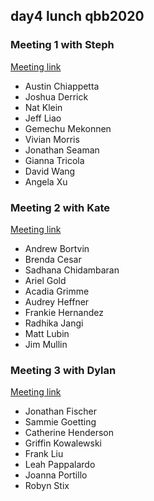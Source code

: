 ## day4 lunch qbb2020

### Meeting 1 with Steph
[Meeting link](https://jhubluejays.zoom.us/j/95594596580)

* Austin Chiappetta
* Joshua Derrick
* Nat Klein
* Jeff Liao
* Gemechu Mekonnen
* Vivian Morris
* Jonathan Seaman
* Gianna Tricola
* David Wang
* Angela Xu

### Meeting 2 with Kate
[Meeting link](https://jhubluejays.zoom.us/j/98502509663)

* Andrew Bortvin
* Brenda Cesar
* Sadhana Chidambaran
* Ariel Gold
* Acadia Grimme
* Audrey Heffner
* Frankie Hernandez
* Radhika Jangi
* Matt Lubin
* Jim Mullin

### Meeting 3 with Dylan
[Meeting link](https://jhubluejays.zoom.us/j/99084326763)

* Jonathan Fischer
* Sammie Goetting
* Catherine Henderson
* Griffin Kowalewski
* Frank Liu
* Leah Pappalardo
* Joanna Portillo
* Robyn Stix
